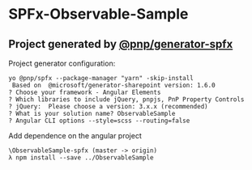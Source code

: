 # SPFx-Observable-Sample
## Project generated by [@pnp/generator-spfx](https://pnp.github.io/generator-spfx/)

Project generator configuration:
```
yo @pnp/spfx --package-manager "yarn" -skip-install
 Based on  @microsoft/generator-sharepoint version: 1.6.0
? Choose your framework - Angular Elements
? Which libraries to include jQuery, pnpjs, PnP Property Controls
? jQuery:  Please choose a version: 3.x.x (recommended)
? What is your solution name? ObservableSample
? Angular CLI options --style=scss --routing=false
```

Add dependence on the angular project
```
\ObservableSample-spfx (master -> origin)
λ npm install --save ../ObservableSample
```
